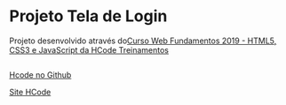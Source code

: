 <h1>Projeto Tela de Login</h1>


Projeto desenvolvido através do<a href="https://www.udemy.com/share/100TQWAEQbdVlaQXg=">Curso Web Fundamentos 2019 - HTML5, CSS3 e JavaScript da HCode Treinamentos

<img src="assets/images/image01.png" alt="">


<a href="https://github.com/hcodebr">Hcode no Github

<a href="https://hcode.com.br">Site HCode




